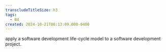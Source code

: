 ```yaml
---
transcludeTitleSize: h3
tags:
  - B4
created: 2024-10-21T08:13:09.000-0400
---
```

apply a software development life-cycle model to a software development project.